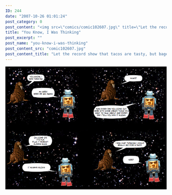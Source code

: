 ```yaml
---
ID: 244
date: "2007-10-26 01:01:24"
post_category: 0
post_content: "<img src=\"comics/comic102607.jpg\" title=\"Let the record show that tacos are tasty, but bagels are better.  Also cookies are cool, asparagus is awesome, and so forth\" />"
title: "You Know, I Was Thinking"
post_excerpt: ""
post_name: "you-know-i-was-thinking"
post_content_src: "comic102607.jpg"
post_content_title: "Let the record show that tacos are tasty, but bagels are better.  Also cookies are cool, asparagus is awesome, and so forth"
---
```



[![Let the record show that tacos are tasty, but bagels are better.  Also cookies are cool, asparagus is awesome, and so forth](/comics-hi-res/comic102607.jpg)](/comics-hi-res/comic102607.jpg "Let the record show that tacos are tasty, but bagels are better.  Also cookies are cool, asparagus is awesome, and so forth")
